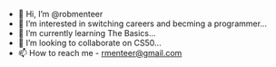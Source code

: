 - 👋 Hi, I’m @robmenteer
- 👀 I’m interested in switching careers and becming a programmer...
- 🌱 I’m currently learning The Basics...
- 💞️ I’m looking to collaborate on CS50...
- 📫 How to reach me - rmenteer@gmail.com

<!---
robmenteer/robmenteer is a ✨ special ✨ repository because its `README.md` (this file) appears on your GitHub profile.
You can click the Preview link to take a look at your changes.
--->
